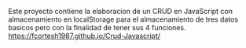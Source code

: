 Este proyecto contiene la elaboracion de un CRUD en JavaScript con almacenamiento en localStorage para el almacenamiento de tres datos basicos pero con la finalidad de tener sus 4 funciones.
https://fcortesh1987.github.io/Crud-Javascript/
